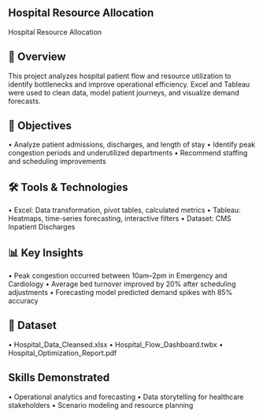 ## Hospital Resource Allocation
Hospital Resource Allocation

## 📌 Overview
This project analyzes hospital patient flow and resource utilization to identify bottlenecks and improve operational efficiency. Excel and Tableau were used to clean data, model patient journeys, and visualize demand forecasts.

## 🎯 Objectives

• Analyze patient admissions, discharges, and length of stay
• Identify peak congestion periods and underutilized departments
• Recommend staffing and scheduling improvements


## 🛠 Tools & Technologies

• Excel: Data transformation, pivot tables, calculated metrics
• Tableau: Heatmaps, time-series forecasting, interactive filters
• Dataset: CMS Inpatient Discharges


## 📊 Key Insights

• Peak congestion occurred between 10am–2pm in Emergency and Cardiology
• Average bed turnover improved by 20% after scheduling adjustments
• Forecasting model predicted demand spikes with 85% accuracy


## 📂 Dataset

• Hospital_Data_Cleansed.xlsx
• Hospital_Flow_Dashboard.twbx
• Hospital_Optimization_Report.pdf


## Skills Demonstrated

• Operational analytics and forecasting
• Data storytelling for healthcare stakeholders
• Scenario modeling and resource planning



